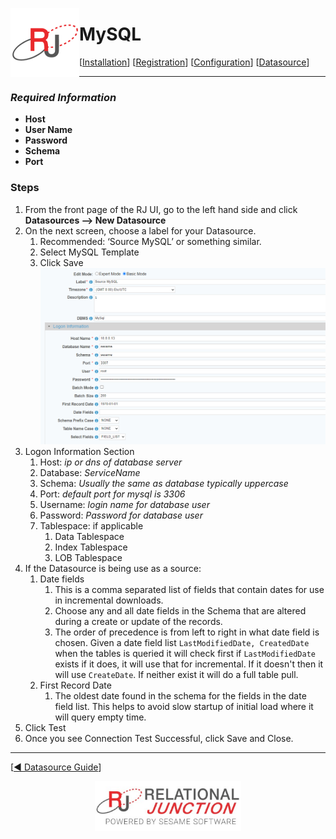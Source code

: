  <a href="http://www.sesamesoftware.com"><img align=left src="../images/RJOrbit110x110.png"></img></a>

# MySQL

[[Installation](../guides/installguide.md)] [[Registration](../guides/RegistrationGuide.md)] [[Configuration](../guides/configurationGuide.md)] [[Datasource](../guides/DatasourceGuide.md)]

---

### *Required Information*

* **Host**
* **User Name**
* **Password**
* **Schema**
* **Port**

### Steps

1. From the front page of the RJ UI, go to the left hand side and click **Datasources --> New Datasource**
2. On the next screen, choose a label for your Datasource.
   1. Recommended: ‘Source MySQL’ or something similar.
   2. Select MySQL Template
   3. Click Save
   ![MySQL Datasource](../images/MySQL.png)
3. Logon Information Section
   1. Host: *ip or dns of database server*
   2. Database: *ServiceName*
   3. Schema: *Usually the same as database typically uppercase*
   4. Port: *default port for mysql is 3306*
   5. Username: *login name for database user*
   6. Password: *Password for database user*
   7. Tablespace: if applicable
      1. Data Tablespace
      2. Index Tablespace
      3. LOB Tablespace
4. If the Datasource is being use as a source:
      1. Date fields
         1. This is a comma separated list of fields that contain dates for use in incremental downloads.
         2. Choose any and all date fields in the Schema that are altered during a create or update of the records.
         3. The order of precedence is from left to right in what date field is chosen. Given a date field list `LastModifiedDate, CreatedDate` when the tables is queried it will check first if `LastModifiedDate` exists if it does, it will use that for incremental. If it doesn't then it will use `CreateDate`. If neither exist it will do a full table pull.
      2. First Record Date
         1. The oldest date found in the schema for the fields in the date field list. This helps to avoid slow startup of initial load where it will query empty time.
5. Click Test
6. Once you see Connection Test Successful, click Save and Close.

---

[[&#9664; Datasource Guide](../guides/DatasourceGuide.md)]

<p align="center" >  <a href="http://www.sesamesoftware.com"><img align=center src="../images/poweredBy.png" height="80px"></img></a> </p>
